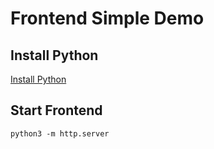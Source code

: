 # Frontend Simple Demo

##  Install Python
[Install Python](https://www.python.org/downloads/)

## Start Frontend

````
python3 -m http.server
````


